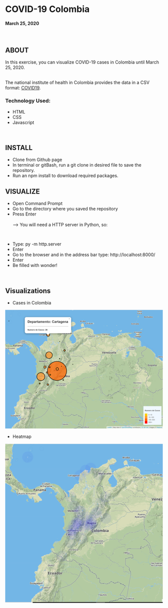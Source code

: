 # COVID-19 Colombia
#### March 25, 2020
<br>


## ABOUT

In this exercise, you can visualize COVID-19 cases in Colombia until March 25, 2020. 

<br>The national institute of health in Colombia provides the data in a CSV format: [COVID19](https://www.ins.gov.co/Noticias/Paginas/Coronavirus.aspx). 

 
### Technology Used:
- HTML
- CSS
- Javascript

<br>

## INSTALL

* Clone from Github page
* In terminal or gitBash, run a git clone in desired file to save the repository.
* Run an npm install to download required packages.

## VISUALIZE

* Open Command Prompt
* Go to the directory where you saved the repository
* Press Enter
<br><br> --> You will need a HTTP server in Python, so:
<br>

* Type: py -m http.server
* Enter
* Go to the browser and in the address bar type: http://localhost:8000/
* Enter
* Be filled with wonder!
<br>


## Visualizations

* Cases in Colombia

![CasesColombia](Img/Cases_Colombia_March252020.PNG)

* Heatmap

![HeatmapColombia](Img/Heatmap_Colombia_March252020.PNG)
